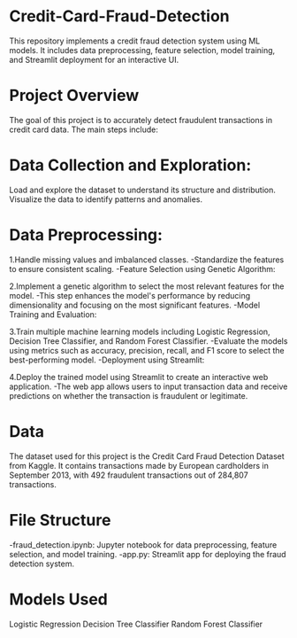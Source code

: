 # Credit-Card-Fraud-Detection
This repository implements a credit fraud detection system using ML models. It includes data preprocessing, feature selection, model training, and Streamlit deployment for an interactive UI.
# Project Overview
The goal of this project is to accurately detect fraudulent transactions in credit card data. The main steps include:

# Data Collection and Exploration:

Load and explore the dataset to understand its structure and distribution.
Visualize the data to identify patterns and anomalies.
# Data Preprocessing:

1.Handle missing values and imbalanced classes.
-Standardize the features to ensure consistent scaling.
-Feature Selection using Genetic Algorithm:

2.Implement a genetic algorithm to select the most relevant features for the model.
-This step enhances the model's performance by reducing dimensionality and focusing on the most significant features.
-Model Training and Evaluation:

3.Train multiple machine learning models including Logistic Regression, Decision Tree Classifier, and Random Forest Classifier.
-Evaluate the models using metrics such as accuracy, precision, recall, and F1 score to select the best-performing model.
-Deployment using Streamlit:

4.Deploy the trained model using Streamlit to create an interactive web application.
-The web app allows users to input transaction data and receive predictions on whether the transaction is fraudulent or legitimate.

# Data
The dataset used for this project is the Credit Card Fraud Detection Dataset from Kaggle. It contains transactions made by European cardholders in September 2013, with 492 fraudulent transactions out of 284,807 transactions.

# File Structure
-fraud_detection.ipynb: Jupyter notebook for data preprocessing, feature selection, and model training.
-app.py: Streamlit app for deploying the fraud detection system.

# Models Used
Logistic Regression
Decision Tree Classifier
Random Forest Classifier
